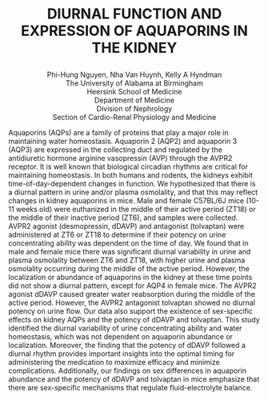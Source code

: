 # <p align="center"><b>DIURNAL FUNCTION AND EXPRESSION OF AQUAPORINS IN THE KIDNEY</hx></b></br>

<p align="center">Phi-Hung Nguyen, Nha Van Huynh, Kelly A Hyndman <br>
The University of Alabama at Birmingham <br>
Heersink School of Medicine <br>
Department of Medicine <br>
Division of Nephrology <br>
Section of Cardio-Renal Physiology and Medicine <br>


Aquaporins (AQPs) are a family of proteins that play a major role in maintaining water homeostasis. Aquaporin 2 (AQP2) and aquaporin 3 (AQP3) are expressed in the collecting duct and regulated by the antidiuretic hormone arginine vasopressin (AVP) through the AVPR2 receptor. It is well known that biological circadian rhythms are critical for maintaining homeostasis. In both humans and rodents, the kidneys exhibit time-of-day-dependent changes in function. We hypothesized that there is a diurnal pattern in urine and/or plasma osmolality, and that this may reflect changes in kidney aquaporins in mice. Male and female C57BL/6J mice (10-11 weeks old) were euthanized in the middle of their active period (ZT18) or the middle of their inactive period (ZT6), and samples were collected. AVPR2 agonist (desmopressin, dDAVP) and antagonist (tolvaptan) were administered at ZT6 or ZT18 to determine if their potency on urine concentrating ability was dependent on the time of day. We found that in male and female mice there was significant diurnal variability in urine and plasma osmolality between ZT6 and ZT18, with higher urine and plasma osmolality occurring during the middle of the active period. However, the localization or abundance of aquaporins in the kidney at these time points did not show a diurnal pattern, except for AQP4 in female mice. The AVPR2 agonist dDAVP caused greater water reabsorption during the middle of the active period. However, the AVPR2 antagonist tolvaptan showed no diurnal potency on urine flow. Our data also support the existence of sex-specific effects on kidney AQPs and the potency of dDAVP and tolvaptan. This study identified the diurnal variability of urine concentrating ability and water homeostasis, which was not dependent on aquaporin abundance or localization. Moreover, the finding that the potency of dDAVP followed a diurnal rhythm provides important insights into the optimal timing for administering the medication to maximize efficacy and minimize complications. Additionally, our findings on sex differences in aquaporin abundance and the potency of dDAVP and tolvaptan in mice emphasize that there are sex-specific mechanisms that regulate fluid-electrolyte balance.
